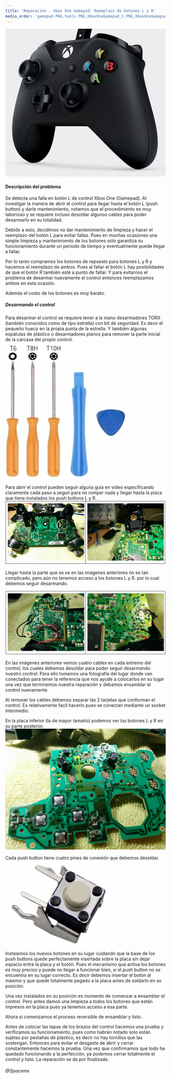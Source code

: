 ```yaml
---
title: 'Reparación - Xbox One Gamepad: Reemplazo de botones L y R'
media_order: 'gamepad.PNG,tools.PNG,XboxOneGamepad_1.PNG,XboxOneGamepad_2.PNG,IMG_20200121_190027.jpg,pushbutton.PNG'
---
```


![](gamepad.PNG)
#### Descripción del problema

Se detecta una falla en botón L de control Xbox One (Gamepad). Al investigar la manera de abrir el control para llegar hasta el botón L (push button) y darle mantenimiento, notamos que el procedimiento es muy laborioso y se requiere incluso desoldar algunos cables para poder desarmarlo en su totalidad. 

Debido a esto, decidimos no dar mantenimiento de limpieza y hacer el reemplazo del botón L para evitar fallas. Pues en muchas ocasiones una simple limpieza y mantenimiento de los botones sólo garantiza su funcionamiento durante un periodo de tiempo y eventualmente puede llegar a fallar.

Por lo tanto compramos los botones de repuesto para botones L y R y hacemos el reemplazo de ambos. Pues al fallar el botón L hay posibilidades de que el botón R también esté a punto de fallar. Y para evitarnos el problema de desarmar nuevamente el control entonces reemplazamos ambos en esta ocasión.

Además el costo de los botones es muy barato.

##### Desarmando el control

Para desarmar el control se requiere tener a la mano desarmadores TORX (también conocidos como de tipo estrella) con bit de seguridad. Es decir el pequeño hueco en la propia punta de la estrella. Y también algunas espátulas de plástico o desarmadores planos para remover la parte inicial de la carcasa del propio control.
![](tools.PNG)

Para abrir el control pueden seguir alguna guía en video especificando claramente cada paso a seguir para no romper nada y llegar hasta la placa que tiene instalados los push buttons L y R. 
![](XboxOneGamepad_1.PNG)

Llegar hasta la parte que se ve en las imágenes anteriores no es tan complicado, pero aún no tenemos acceso a los botones L y R. por lo cual debemos seguir desarmando.

![](XboxOneGamepad_2.PNG)

En las imágenes anteriores vemos cuatro cables en cada extremo del control, los cuales debemos desoldar para poder seguir desarmando nuestro control. Para ello tomamos una fotografía del lugar donde van conectados para tener la referencia que nos ayude a colocarlos en su lugar una vez que terminemos nuestra reparación y debamos ensamblar el control nuevamente.

Al remover los cables debemos separar las 2 tarjetas que conforman el control. Es relativamente facil hacerlo pues se conectan mediante un socket intermedio.

En la placa inferior (la de mayor tamaño) podemos ver los botones L y R en su parte posterior.
![](IMG_20200121_190027.jpg)

Cada push button tiene cuatro pines de conexión que debemos desoldar.
![](pushbutton.PNG)

Instalamos los nuevos botones en su lugar cuidando que la base de los push buttons quede perfectamente insertada sobre la placa sin dejar espacio entre la placa y el botón. Pues el mecanismo que activa los botones es muy preciso y puede no llegar a funcionar bien, si el push button no se encuentra en su lugar correcto. Es decir debemos insertar el botón al máximo y que quede totalmente pegado a la placa antes de soldarlo en su posición.

Una vez instalados en su posición es momento de comenzar a ensamblar el control. Pero antes damos una limpieza a todos los botones que están impresos en la placa pues ya tenemos acceso a esa parte.

Ahora si comenzamos el proceso reversible de ensamblar y listo.

Antes de colocar las tapas de los brazos del control hacemos una prueba y verificamos su funcionamiento, pues como habrán notado solo están sujetas por pestañas de plástico, es decir no hay tornillos que las sostengan. Entonces para evitar el desgaste de abrir y cerrar constantemente hacemos la prueba. Una vez que confirmamos que todo ha quedado funcionando a la perfección, ya podemos cerrar totalmente el control y listo. La reparación se da por finalizada.

###### @Spacemx